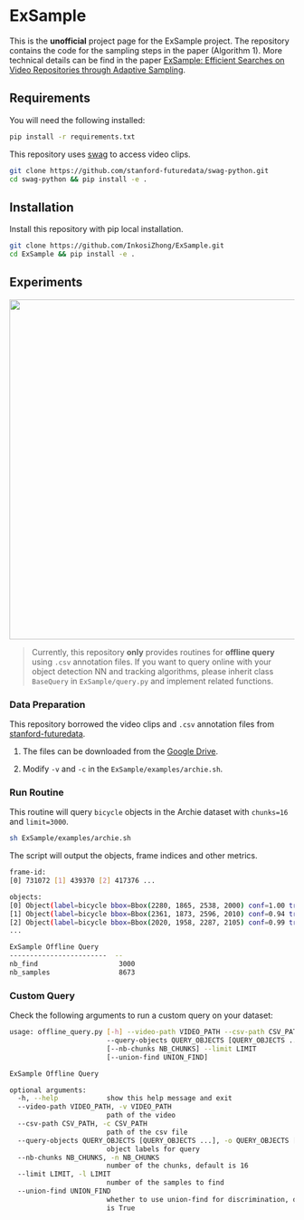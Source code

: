# ExSample
This is the **unofficial** project page for the ExSample project.
The repository contains the code for the sampling steps in the paper (Algorithm 1).
More technical details can be find in the paper [ExSample: Efficient Searches on Video Repositories through Adaptive Sampling](https://arxiv.org/pdf/2005.09141).

## Requirements
You will need the following installed:

```bash
pip install -r requirements.txt
```
This repository uses [swag](https://github.com/stanford-futuredata/swag-python/) to access video clips.
``` bash
git clone https://github.com/stanford-futuredata/swag-python.git
cd swag-python && pip install -e .
```

## Installation
Install this repository with pip local installation.
```bash
git clone https://github.com/InkosiZhong/ExSample.git
cd ExSample && pip install -e .
```

## Experiments
<div align=center>
<img src="https://s2.loli.net/2024/04/15/fj5uzFbMik3CacB.png" width="600px">
</div>

> Currently, this repository **only** provides routines for **offline query** using `.csv` annotation files.
> If you want to query online with your object detection NN and tracking algorithms, please inherit class `BaseQuery` in `ExSample/query.py` and implement related functions.

### Data Preparation
This repository borrowed the video clips and `.csv` annotation files from [stanford-futuredata](https://github.com/stanford-futuredata).

1. The files can be downloaded from the [Google Drive](https://drive.google.com/drive/folders/1riFVI6QZGf8X6lyFphyRighAYMDTAH4Z?usp=sharing).

2. Modify `-v` and `-c` in the `ExSample/examples/archie.sh`.

### Run Routine
This routine will query `bicycle` objects in the Archie dataset with `chunks=16` and `limit=3000`.
```bash
sh ExSample/examples/archie.sh
```
The script will output the objects, frame indices and other metrics.
```bash
frame-id:
[0] 731072 [1] 439370 [2] 417376 ...

objects:
[0] Object(label=bicycle bbox=Bbox(2280, 1865, 2538, 2000) conf=1.00 track_id=266371)
[1] Object(label=bicycle bbox=Bbox(2361, 1873, 2596, 2010) conf=0.94 track_id=160599)
[2] Object(label=bicycle bbox=Bbox(2020, 1958, 2287, 2105) conf=0.99 track_id=152919)
...

ExSample Offline Query
------------------------  --
nb_find                    3000
nb_samples                 8673
```

### Custom Query
Check the following arguments to run a custom query on your dataset:
```bash
usage: offline_query.py [-h] --video-path VIDEO_PATH --csv-path CSV_PATH
                        --query-objects QUERY_OBJECTS [QUERY_OBJECTS ...]
                        [--nb-chunks NB_CHUNKS] --limit LIMIT
                        [--union-find UNION_FIND]

ExSample Offline Query

optional arguments:
  -h, --help            show this help message and exit
  --video-path VIDEO_PATH, -v VIDEO_PATH
                        path of the video
  --csv-path CSV_PATH, -c CSV_PATH
                        path of the csv file
  --query-objects QUERY_OBJECTS [QUERY_OBJECTS ...], -o QUERY_OBJECTS [QUERY_OBJECTS ...]
                        object labels for query
  --nb-chunks NB_CHUNKS, -n NB_CHUNKS
                        number of the chunks, default is 16
  --limit LIMIT, -l LIMIT
                        number of the samples to find
  --union-find UNION_FIND
                        whether to use union-find for discrimination, default
                        is True

```